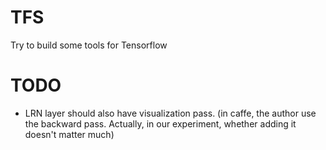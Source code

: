 # TFS
Try to build some tools for Tensorflow 

# TODO
- LRN layer should also have visualization pass. (in caffe, the author use the
  backward pass. Actually, in our experiment, whether adding it doesn't matter
  much)

